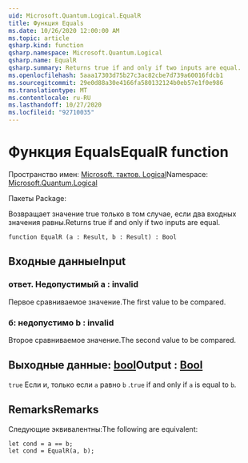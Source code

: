 ```yaml
---
uid: Microsoft.Quantum.Logical.EqualR
title: Функция Equals
ms.date: 10/26/2020 12:00:00 AM
ms.topic: article
qsharp.kind: function
qsharp.namespace: Microsoft.Quantum.Logical
qsharp.name: EqualR
qsharp.summary: Returns true if and only if two inputs are equal.
ms.openlocfilehash: 5aaa17303d75b27c3ac82cbe7d739a60016fdcb1
ms.sourcegitcommit: 29e0d88a30e4166fa580132124b0eb57e1f0e986
ms.translationtype: MT
ms.contentlocale: ru-RU
ms.lasthandoff: 10/27/2020
ms.locfileid: "92710035"
---
```

# <a name="equalr-function"></a><span data-ttu-id="8dd0a-102">Функция Equals</span><span class="sxs-lookup"><span data-stu-id="8dd0a-102">EqualR function</span></span>

<span data-ttu-id="8dd0a-103">Пространство имен: [Microsoft. тактов. Logical](xref:Microsoft.Quantum.Logical)</span><span class="sxs-lookup"><span data-stu-id="8dd0a-103">Namespace: [Microsoft.Quantum.Logical](xref:Microsoft.Quantum.Logical)</span></span>

<span data-ttu-id="8dd0a-104">Пакеты [](https://nuget.org/packages/)</span><span class="sxs-lookup"><span data-stu-id="8dd0a-104">Package: [](https://nuget.org/packages/)</span></span>


<span data-ttu-id="8dd0a-105">Возвращает значение true только в том случае, если два входных значения равны.</span><span class="sxs-lookup"><span data-stu-id="8dd0a-105">Returns true if and only if two inputs are equal.</span></span>

```qsharp
function EqualR (a : Result, b : Result) : Bool
```


## <a name="input"></a><span data-ttu-id="8dd0a-106">Входные данные</span><span class="sxs-lookup"><span data-stu-id="8dd0a-106">Input</span></span>

### <a name="a--__invalidresult__"></a><span data-ttu-id="8dd0a-107">ответ. __Недопустимый <Result>__</span><span class="sxs-lookup"><span data-stu-id="8dd0a-107">a : __invalid<Result>__</span></span>

<span data-ttu-id="8dd0a-108">Первое сравниваемое значение.</span><span class="sxs-lookup"><span data-stu-id="8dd0a-108">The first value to be compared.</span></span>


### <a name="b--__invalidresult__"></a><span data-ttu-id="8dd0a-109">б: __недопустимо <Result>__</span><span class="sxs-lookup"><span data-stu-id="8dd0a-109">b : __invalid<Result>__</span></span>

<span data-ttu-id="8dd0a-110">Второе сравниваемое значение.</span><span class="sxs-lookup"><span data-stu-id="8dd0a-110">The second value to be compared.</span></span>



## <a name="output--bool"></a><span data-ttu-id="8dd0a-111">Выходные данные: [bool](xref:microsoft.quantum.lang-ref.bool)</span><span class="sxs-lookup"><span data-stu-id="8dd0a-111">Output : [Bool](xref:microsoft.quantum.lang-ref.bool)</span></span>

<span data-ttu-id="8dd0a-112">`true` Если и, только если `a` равно `b` .</span><span class="sxs-lookup"><span data-stu-id="8dd0a-112">`true` if and only if `a` is equal to `b`.</span></span>

## <a name="remarks"></a><span data-ttu-id="8dd0a-113">Remarks</span><span class="sxs-lookup"><span data-stu-id="8dd0a-113">Remarks</span></span>

<span data-ttu-id="8dd0a-114">Следующие эквивалентны:</span><span class="sxs-lookup"><span data-stu-id="8dd0a-114">The following are equivalent:</span></span>

```Q#
let cond = a == b;
let cond = EqualR(a, b);
```